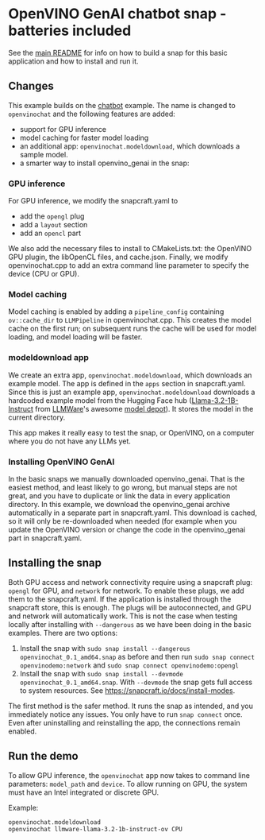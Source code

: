 # OpenVINO GenAI chatbot snap - batteries included

See the [main README](../README.md) for info on how to build a snap for this basic application and how to install and run it.


## Changes

This example builds on the [chatbot](../chatbot) example. The name is changed to `openvinochat` and the following features are added:

- support for GPU inference
- model caching for faster model loading
- an additional app: `openvinochat.modeldownload`, which downloads a sample model.
- a smarter way to install openvino_genai in the snap: 


### GPU inference

For GPU inference, we modify the snapcraft.yaml to
- add the `opengl` plug
- add a `layout` section
- add an `opencl` part

We also add the necessary files to install to CMakeLists.txt: the OpenVINO GPU plugin, the libOpenCL files, and
cache.json. Finally, we modify openvinochat.cpp to add an extra command line parameter to specify the device (CPU or
GPU).


### Model caching

Model caching is enabled by adding a `pipeline_config` containing `ov::cache_dir` to `LLMPipeline` in openvinochat.cpp. This creates the
model cache on the first run; on subsequent runs the cache will be used for model loading, and model loading will be faster. 


### modeldownload app

We create an extra app, `openvinochat.modeldownload`, which downloads an example model. The app is defined in the `apps` section in snapcraft.yaml. 
Since this is just an example app, `openvinochat.modeldownload` downloads a hardcoded example model
from the Hugging Face hub ([Llama-3.2-1B-Instruct](https://huggingface.co/llmware/llama-3.2-1b-instruct-ov) from 
[LLMWare](https://llmware.ai)'s awesome [model depot](https://huggingface.co/collections/llmware/model-depot-6686b50b55721c8734596172)).
It stores the model in the current directory. 

This app makes it really easy to test the snap, or OpenVINO, on a computer where you do not have any LLMs yet.


### Installing OpenVINO GenAI

In the basic snaps we manually downloaded openvino_genai. That is the easiest method, and least likely to go wrong, but
manual steps are not great, and you have to duplicate or link the data in every application directory. In this example,
we download the openvino_genai archive automatically in a separate part in snapcraft.yaml. This download is cached, so
it will only be re-downloaded when needed (for example when you update the OpenVINO version or change the code in the
openvino_genai part in snapcraft.yaml.


## Installing the snap

Both GPU access and network connectivity require using a snapcraft plug: `opengl` for GPU, and `network` for network. To
enable these plugs, we add them to the snapcraft.yaml. If the application is installed through the snapcraft store, this
is enough. The plugs will be autoconnected, and GPU and network will automatically work. This is not the case when
testing locally after installing with `--dangerous` as we have been doing in the basic examples. There are two options:

  1. Install the snap with `sudo snap install --dangerous openvinochat_0.1_amd64.snap` as before and then run `sudo snap connect openvinodemo:network` and `sudo snap connect openvinodemo:opengl`
  2. Install the snap with `sudo snap install --devmode openvinochat_0.1_amd64.snap`. With `--devmode` the snap gets full access to system resources. See https://snapcraft.io/docs/install-modes.

The first method is the safer method. It runs the snap as intended, and you immediately notice any issues. You only have
to run `snap connect` once. Even after uninstalling and reinstalling the app, the connections remain enabled.

## Run the demo

To allow GPU inference, the `openvinochat` app now takes to command line parameters: `model_path` and `device`. To allow running on GPU,
the system must have an Intel integrated or discrete GPU.

Example:

```
openvinochat.modeldownload
openvinochat llmware-llama-3.2-1b-instruct-ov CPU
```
